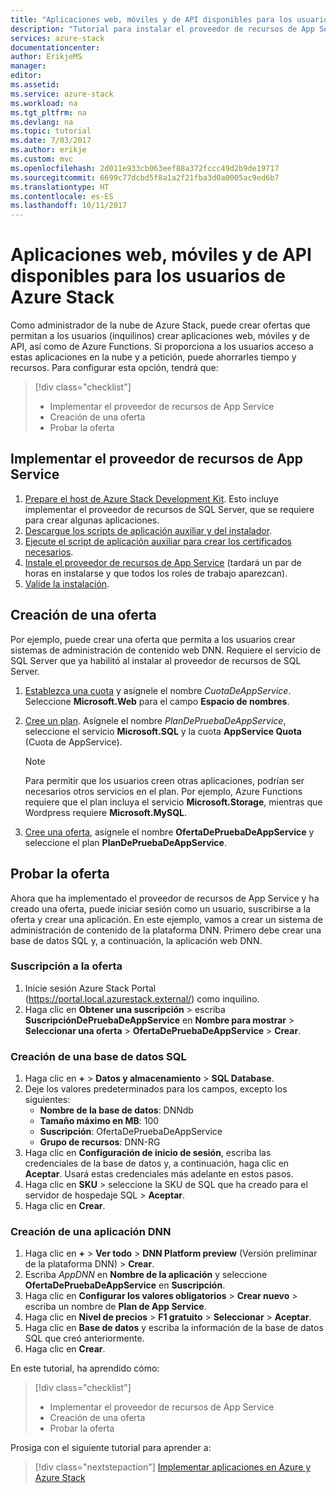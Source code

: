 ```yaml
---
title: "Aplicaciones web, móviles y de API disponibles para los usuarios de Azure Stack | Microsoft Docs"
description: "Tutorial para instalar el proveedor de recursos de App Service y crear ofertas que permitan a los usuarios de Azure Stack crear aplicaciones web, móviles y de API."
services: azure-stack
documentationcenter: 
author: ErikjeMS
manager: 
editor: 
ms.assetid: 
ms.service: azure-stack
ms.workload: na
ms.tgt_pltfrm: na
ms.devlang: na
ms.topic: tutorial
ms.date: 7/03/2017
ms.author: erikje
ms.custom: mvc
ms.openlocfilehash: 2d011e933cb063eef88a372fccc49d2b9de19717
ms.sourcegitcommit: 6699c77dcbd5f8a1a2f21fba3d0a0005ac9ed6b7
ms.translationtype: HT
ms.contentlocale: es-ES
ms.lasthandoff: 10/11/2017
---
```

# <a name="make-web-mobile-and-api-apps-available-to-your-azure-stack-users"></a>Aplicaciones web, móviles y de API disponibles para los usuarios de Azure Stack

Como administrador de la nube de Azure Stack, puede crear ofertas que permitan a los usuarios (inquilinos) crear aplicaciones web, móviles y de API, así como de Azure Functions. Si proporciona a los usuarios acceso a estas aplicaciones en la nube y a petición, puede ahorrarles tiempo y recursos. Para configurar esta opción, tendrá que:

> [!div class="checklist"]
> * Implementar el proveedor de recursos de App Service
> * Creación de una oferta
> * Probar la oferta

## <a name="deploy-the-app-service-resource-provider"></a>Implementar el proveedor de recursos de App Service

1. [Prepare el host de Azure Stack Development Kit](azure-stack-app-service-before-you-get-started.md). Esto incluye implementar el proveedor de recursos de SQL Server, que se requiere para crear algunas aplicaciones.
2. [Descargue los scripts de aplicación auxiliar y del instalador](azure-stack-app-service-deploy.md).
3. [Ejecute el script de aplicación auxiliar para crear los certificados necesarios](azure-stack-app-service-deploy.md).
4. [Instale el proveedor de recursos de App Service](azure-stack-app-service-deploy.md) (tardará un par de horas en instalarse y que todos los roles de trabajo aparezcan).
5. [Valide la instalación](azure-stack-app-service-deploy.md#validate-the-app-service-on-azure-stack-installation).

## <a name="create-an-offer"></a>Creación de una oferta

Por ejemplo, puede crear una oferta que permita a los usuarios crear sistemas de administración de contenido web DNN. Requiere el servicio de SQL Server que ya habilitó al instalar al proveedor de recursos de SQL Server.

1.  [Establezca una cuota](azure-stack-setting-quotas.md) y asígnele el nombre *CuotaDeAppService*. Seleccione **Microsoft.Web** para el campo **Espacio de nombres**.
2.  [Cree un plan](azure-stack-create-plan.md). Asígnele el nombre *PlanDePruebaDeAppService*, seleccione el servicio **Microsoft.SQL** y la cuota **AppService Quota** (Cuota de AppService).

    > [!NOTE]
    > Para permitir que los usuarios creen otras aplicaciones, podrían ser necesarios otros servicios en el plan. Por ejemplo, Azure Functions requiere que el plan incluya el servicio **Microsoft.Storage**, mientras que Wordpress requiere **Microsoft.MySQL**.
    > 
    >

3.  [Cree una oferta](azure-stack-create-offer.md), asígnele el nombre **OfertaDePruebaDeAppService** y seleccione el plan **PlanDePruebaDeAppService**.

## <a name="test-the-offer"></a>Probar la oferta

Ahora que ha implementado el proveedor de recursos de App Service y ha creado una oferta, puede iniciar sesión como un usuario, suscribirse a la oferta y crear una aplicación. En este ejemplo, vamos a crear un sistema de administración de contenido de la plataforma DNN. Primero debe crear una base de datos SQL y, a continuación, la aplicación web DNN.

### <a name="subscribe-to-the-offer"></a>Suscripción a la oferta
1. Inicie sesión Azure Stack Portal (https://portal.local.azurestack.external/) como inquilino.
2. Haga clic en **Obtener una suscripción** > escriba **SuscripciónDePruebaDeAppService** en **Nombre para mostrar** > **Seleccionar una oferta**  >  **OfertaDePruebaDeAppService** > **Crear**.

### <a name="create-a-sql-database"></a>Creación de una base de datos SQL

1. Haga clic en **+** > **Datos y almacenamiento** > **SQL Database**.
2. Deje los valores predeterminados para los campos, excepto los siguientes:
    - **Nombre de la base de datos**: DNNdb
    - **Tamaño máximo en MB**: 100
    - **Suscripción**: OfertaDePruebaDeAppService
    - **Grupo de recursos**: DNN-RG
3. Haga clic en **Configuración de inicio de sesión**, escriba las credenciales de la base de datos y, a continuación, haga clic en **Aceptar**. Usará estas credenciales más adelante en estos pasos.
4. Haga clic en **SKU** > seleccione la SKU de SQL que ha creado para el servidor de hospedaje SQL > **Aceptar**.
5. Haga clic en **Crear**.

### <a name="create-a-dnn-app"></a>Creación de una aplicación DNN    

1. Haga clic en  **+**   >  **Ver todo** > **DNN Platform preview** (Versión preliminar de la plataforma DNN)  > **Crear**.
2. Escriba *AppDNN* en **Nombre de la aplicación** y seleccione **OfertaDePruebaDeAppService** en **Suscripción**.
3. Haga clic en **Configurar los valores obligatorios** > **Crear nuevo** > escriba un nombre de **Plan de App Service**.
4. Haga clic en **Nivel de precios** > **F1 gratuito** > **Seleccionar** > **Aceptar**.
5. Haga clic en **Base de datos** y escriba la información de la base de datos SQL que creó anteriormente.
6. Haga clic en **Crear**.

En este tutorial, ha aprendido cómo:

> [!div class="checklist"]
> * Implementar el proveedor de recursos de App Service
> * Creación de una oferta
> * Probar la oferta

Prosiga con el siguiente tutorial para aprender a:

> [!div class="nextstepaction"]
> [Implementar aplicaciones en Azure y Azure Stack](user/azure-stack-solution-pipeline.md)
